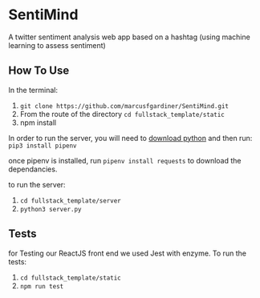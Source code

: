 # SentiMind

A twitter sentiment analysis web app based on a hashtag (using machine learning to assess sentiment)

## How To Use

In the terminal:

1. `git clone https://github.com/marcusfgardiner/SentiMind.git`
2. From the route of the directory `cd fullstack_template/static`
3. npm install

In order to run the server, you will need to [download python](https://www.python.org/downloads/) and then run: `pip3 install pipenv`

once pipenv is installed, run `pipenv install requests` to download the dependancies.

to run the server:

1. `cd fullstack_template/server`
2. `python3 server.py`

## Tests

for Testing our ReactJS front end we used Jest with enzyme. To run the tests:

1. `cd fullstack_template/static`
2. `npm run test`
